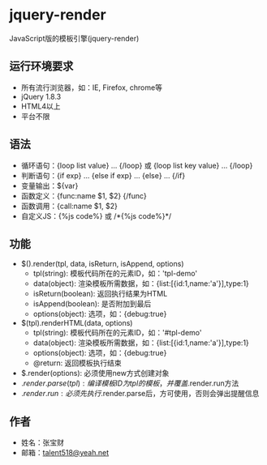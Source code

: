 # jquery-render
JavaScript版的模板引擎(jquery-render)

## 运行环境要求
  * 所有流行浏览器，如：IE, Firefox, chrome等
  * jQuery 1.8.3
  * HTML4以上
  * 平台不限

## 语法
  * 循环语句：{loop list value} ... {/loop} 或 {loop list key value} ... {/loop}
  * 判断语句：{if exp} ... {else if exp} ... {else} ... {/if}
  * 变量输出：${var}
  * 函数定义：{func:name $1, $2} {/func}
  * 函数调用：{call:name $1, $2}
  * 自定义JS：{%js code%} 或 /\*{%js code%}\*/

## 功能
  * $().render(tpl, data, isReturn, isAppend, options)
    * tpl(string): 模板代码所在的元素ID，如：'tpl-demo'
    * data(object): 渲染模板所需数据，如：{list:[{id:1,name:'a'}],type:1}
    * isReturn(boolean): 返回执行结果为HTML
    * isAppend(boolean): 是否附加到最后
    * options(object): 选项，如：{debug:true}
  * $(tpl).renderHTML(data, options)
    * tpl(string): 模板代码所在的元素ID，如：'#tpl-demo'
    * data(object): 渲染模板所需数据，如：{list:[{id:1,name:'a'}],type:1}
    * options(object): 选项，如：{debug:true}
    * @return: 返回模板执行结束
  * $.render(options): 必须使用new方式创建对象
  * $.render.parse(tpl): 编译模板ID为tpl的模板，并覆盖$.render.run方法
  * $.render.run: 必须先执行$.render.parse后，方可使用，否则会弹出提醒信息

## 作者
  * 姓名：张宝财
  * 邮箱：talent518@yeah.net
